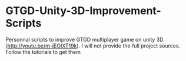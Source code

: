 # GTGD-Unity-3D-Improvement-Scripts
Personnal scripts to improve GTGD multiplayer game on unity 3D (http://youtu.be/m-iEOIXT19k). I will not provide the full project sources. Follow the tutorials to get them
